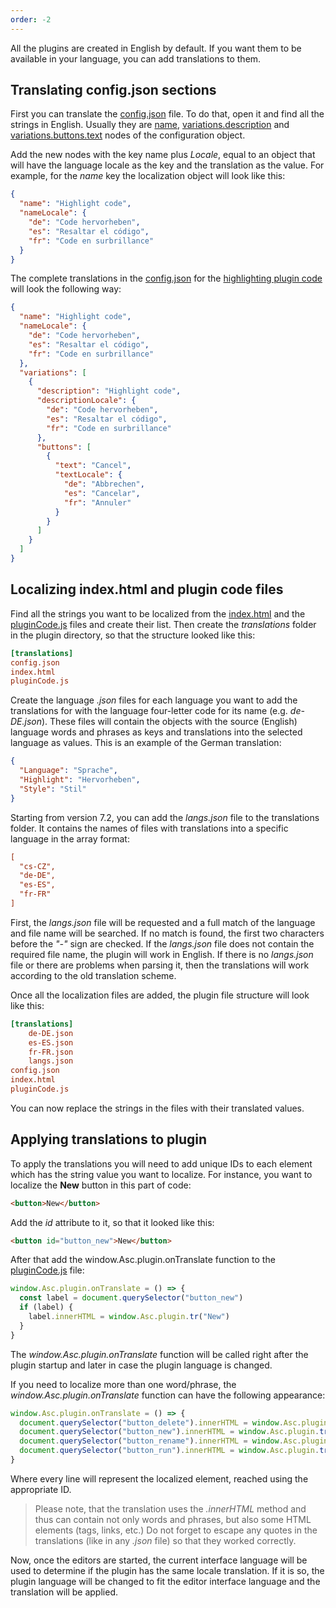 ```yaml
---
order: -2
---
```


All the plugins are created in English by default. If you want them to be available in your language, you can add translations to them.

## Translating config.json sections

First you can translate the [config.json](../Manifest/index.md) file. To do that, open it and find all the strings in English. Usually they are [name](../Manifest/index.md#name), [variations.description](../Manifest/index.md#variationsdescription) and [variations.buttons.text](../Manifest/index.md#variationsbuttons) nodes of the configuration object.

Add the new nodes with the key name plus *Locale*, equal to an object that will have the language locale as the key and the translation as the value. For example, for the *name* key the localization object will look like this:

``` json
{
  "name": "Highlight code",
  "nameLocale": {
    "de": "Code hervorheben",
    "es": "Resaltar el código",
    "fr": "Code en surbrillance"
  }
}
```

The complete translations in the [config.json](../Manifest/index.md) for the [highlighting plugin code](https://github.com/ONLYOFFICE/onlyoffice.github.io/tree/master/sdkjs-plugins/content/highlightcode) will look the following way:

``` json
{
  "name": "Highlight code",
  "nameLocale": {
    "de": "Code hervorheben",
    "es": "Resaltar el código",
    "fr": "Code en surbrillance"
  },
  "variations": [
    {
      "description": "Highlight code",
      "descriptionLocale": {
        "de": "Code hervorheben",
        "es": "Resaltar el código",
        "fr": "Code en surbrillance"
      },
      "buttons": [
        {
          "text": "Cancel",
          "textLocale": {
            "de": "Abbrechen",
            "es": "Cancelar",
            "fr": "Annuler"
          }
        }
      ]
    }
  ]
}
```

## Localizing index.html and plugin code files

Find all the strings you want to be localized from the [index.html](../Entry%20point/index.md) and the [pluginCode.js](../../Interacting%20with%20editors/Overview/index.md) files and create their list. Then create the *translations* folder in the plugin directory, so that the structure looked like this:

``` ini
[translations]
config.json
index.html
pluginCode.js
```

Create the language *.json* files for each language you want to add the translations for with the language four-letter code for its name (e.g. *de-DE.json*). These files will contain the objects with the source (English) language words and phrases as keys and translations into the selected language as values. This is an example of the German translation:

``` json
{
  "Language": "Sprache",
  "Highlight": "Hervorheben",
  "Style": "Stil"
}
```

Starting from version 7.2, you can add the *langs.json* file to the translations folder. It contains the names of files with translations into a specific language in the array format:

``` ini
[
  "cs-CZ",
  "de-DE",
  "es-ES",
  "fr-FR"
]
```

First, the *langs.json* file will be requested and a full match of the language and file name will be searched. If no match is found, the first two characters before the *"-"* sign are checked. If the *langs.json* file does not contain the required file name, the plugin will work in English. If there is no *langs.json* file or there are problems when parsing it, then the translations will work according to the old translation scheme.

Once all the localization files are added, the plugin file structure will look like this:

``` ini
[translations]
    de-DE.json
    es-ES.json
    fr-FR.json
    langs.json
config.json
index.html
pluginCode.js
```

You can now replace the strings in the files with their translated values.

## Applying translations to plugin

To apply the translations you will need to add unique IDs to each element which has the string value you want to localize. For instance, you want to localize the **New** button in this part of code:

``` html
<button>New</button>
```

Add the *id* attribute to it, so that it looked like this:

``` html
<button id="button_new">New</button>
```

After that add the window.Asc.plugin.onTranslate function to the [pluginCode.js](../../Interacting%20with%20editors/Overview/index.md) file:

``` ts
window.Asc.plugin.onTranslate = () => {
  const label = document.querySelector("button_new")
  if (label) {
    label.innerHTML = window.Asc.plugin.tr("New")
  }
}
```

The *window\.Asc.plugin.onTranslate* function will be called right after the plugin startup and later in case the plugin language is changed.

If you need to localize more than one word/phrase, the *window\.Asc.plugin.onTranslate* function can have the following appearance:

``` ts
window.Asc.plugin.onTranslate = () => {
  document.querySelector("button_delete").innerHTML = window.Asc.plugin.tr("Delete")
  document.querySelector("button_new").innerHTML = window.Asc.plugin.tr("New")
  document.querySelector("button_rename").innerHTML = window.Asc.plugin.tr("Rename")
  document.querySelector("button_run").innerHTML = window.Asc.plugin.tr("Run")
}
```

Where every line will represent the localized element, reached using the appropriate ID.

> Please note, that the translation uses the *.innerHTML* method and thus can contain not only words and phrases, but also some HTML elements (tags, links, etc.) Do not forget to escape any quotes in the translations (like in any *.json* file) so that they worked correctly.

Now, once the editors are started, the current interface language will be used to determine if the plugin has the same locale translation. If it is so, the plugin language will be changed to fit the editor interface language and the translation will be applied.
